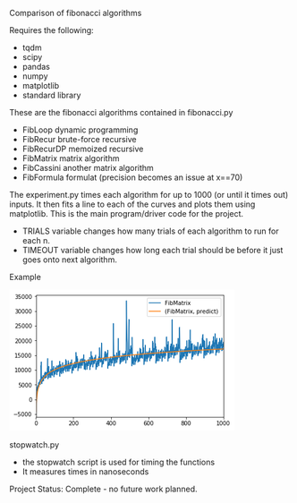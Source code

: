 Comparison of fibonacci algorithms


Requires the following:
* tqdm
* scipy
* pandas
* numpy
* matplotlib
* standard library


These are the fibonacci algorithms contained in fibonacci.py
* FibLoop		dynamic programming
* FibRecur		brute-force recursive
* FibRecurDP	memoized recursive
* FibMatrix		matrix algorithm
* FibCassini	another matrix algorithm
* FibFormula	formulat (precision becomes an issue at x==70)


The experiment.py times each algorithm for up to 1000 (or until it times out) inputs.
It then fits a line to each of the curves and plots them using matplotlib.
This is the main program/driver code for the project. 
* TRIALS variable changes how many trials of each algorithm to run for each n.
* TIMEOUT variable changes how long each trial should be before it just goes onto next algorithm. 


Example

![](fibmatrix.png)

stopwatch.py
* the stopwatch script is used for timing the functions
* It measures times in nanoseconds


Project Status: Complete - no future work planned.